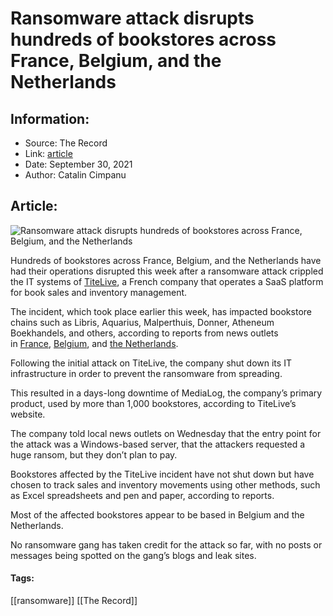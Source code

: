 # Ransomware attack disrupts hundreds of bookstores across France, Belgium, and the Netherlands
### 

## Information:
+ Source: The Record
+ Link: [article](https://therecord.media/ransomware-attack-disrupts-hundreds-of-bookstores-across-france-belgium-and-the-netherlands/)
+ Date: September 30, 2021
+ Author: Catalin Cimpanu


## Article:
![Ransomware attack disrupts hundreds of bookstores across France, Belgium, and the Netherlands](https://therecord.media/wp-content/uploads/2021/09/bookstore.jpg)

Hundreds of bookstores across France, Belgium, and the Netherlands have had their operations disrupted this week after a ransomware attack crippled the IT systems of [TiteLive](https://www.titelive.com/), a French company that operates a SaaS platform for book sales and inventory management.


The incident, which took place earlier this week, has impacted bookstore chains such as Libris, Aquarius, Malperthuis, Donner, Atheneum Boekhandels, and others, according to reports from news outlets in [France](https://actualitte.com/article/102604/technologie/ransomware-un-logiciel-malveillant-s-en-prend-aux-librairies-francaises-et-belges), [Belgium](https://datanews.knack.be/ict/nieuws/boekhandelplatform-titelive-slachtoffer-van-ransomware-update/article-news-1783723.html?cookie_check=1632955760), and [the Netherlands](https://www.computable.nl/artikel/nieuws/security/7251047/250449/ransomware-zet-onafhankelijk-boekhandels-op-zwart.html?utm_source=dlvr.it&utm_medium=twitter).


Following the initial attack on TiteLive, the company shut down its IT infrastructure in order to prevent the ransomware from spreading.


This resulted in a days-long downtime of MediaLog, the company’s primary product, used by more than 1,000 bookstores, according to TiteLive’s website.


The company told local news outlets on Wednesday that the entry point for the attack was a Windows-based server, that the attackers requested a huge ransom, but they don’t plan to pay.


Bookstores affected by the TiteLive incident have not shut down but have chosen to track sales and inventory movements using other methods, such as Excel spreadsheets and pen and paper, according to reports.


Most of the affected bookstores appear to be based in Belgium and the Netherlands.


No ransomware gang has taken credit for the attack so far, with no posts or messages being spotted on the gang’s blogs and leak sites.





#### Tags:
[[ransomware]] [[The Record]]
